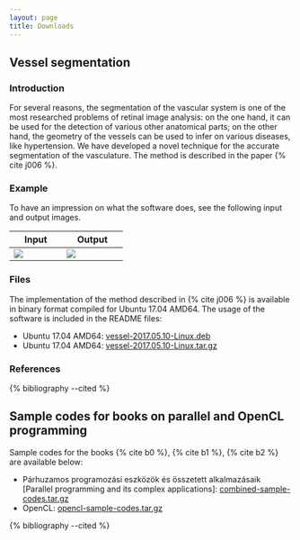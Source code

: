 ```yaml
---
layout: page
title: Downloads
---
```


## Vessel segmentation

### Introduction

For several reasons, the segmentation of the vascular system is one of the most researched problems of retinal image analysis: on the one hand, it can be used for the detection of various other anatomical parts; on the other hand, the geometry of the vessels can be used to infer on various diseases, like hypertension. We have developed a novel technique for the accurate segmentation of the vasculature. The method is described in the paper {% cite j006 %}.

### Example

To have an impression on what the software does, see the following input and output images.

<table style="width:40%">
<thead>
<tr>
<th style="width:20%">Input</th>
<th style="width:20%">Output</th>
</tr>
</thead>
<tbody>
<tr>
<td><img src="{{site.url}}/images/vessel/03_test.png"></td>
<td><img src="{{site.url}}/images/vessel/03-release-inv.png"></td>
</tr>
</tbody>
</table>

### Files

The implementation of the method described in {% cite j006 %} is available in binary format compiled for Ubuntu 17.04 AMD64. The usage of the software is included in the README files:

* Ubuntu 17.04 AMD64: [vessel-2017.05.10-Linux.deb]({{site.url}}/downloads/vessel-2017.05.10-Linux.deb)
* Ubuntu 17.04 AMD64: [vessel-2017.05.10-Linux.tar.gz]({{site.url}}/downloads/vessel-2017.05.10-Linux.tar.gz)

### References

{% bibliography --cited %}

## Sample codes for books on parallel and OpenCL programming

Sample codes for the books {% cite b0 %}, {% cite b1 %}, {% cite b2 %} are available below:

* Párhuzamos programozási eszközök és összetett alkalmazásaik [Parallel programming and its complex applications]: [combined-sample-codes.tar.gz]({{site.url}}/downloads/combined-sample-codes.tar.gz)
* OpenCL: [opencl-sample-codes.tar.gz]({{site.url}}/downloads/opencl-sample-codes.tar.gz)

{% bibliography --cited %}

